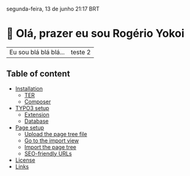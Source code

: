 segunda-feira, 13 de junho 21:17 BRT
# 🤙 Olá, prazer eu sou Rogério Yokoi

<table width="100%">
  <tr>
    <td>
      Eu sou blá blá blá...
    </td>
    <td align="right">
      teste 2
    </td>
  </tr>
</table>



## Table of content

- [Installation](#installation)
    - [TER](#typo3-extension-repository)
    - [Composer](#composer)
- [TYPO3 setup](#typo3-setup)
    - [Extension](#extension)
    - [Database](#database)
- [Page setup](#page-setup)
    - [Upload the page tree file](#upload-the-page-tree-file)
    - [Go to the import view](#go-to-the-import-view)
    - [Import the page tree](#import-the-page-tree)
    - [SEO-friendly URLs](#seo-friendly-urls)
- [License](#license)
- [Links](#links)
